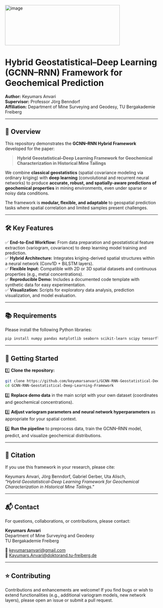 <img width="378" height="133" alt="image" src="https://github.com/user-attachments/assets/2544dd74-8d22-48d5-9fe9-b33ff55347f4" />

# Hybrid Geostatistical–Deep Learning (GCNN–RNN) Framework for Geochemical Prediction

**Author:** Keyumars Anvari  
**Supervisor:** Professor Jörg Benndorf  
**Affiliation:** Department of Mine Surveying and Geodesy, TU Bergakademie Freiberg

---

## 📄 Overview

This repository demonstrates the **GCNN–RNN Hybrid Framework** developed for the paper:

> **Hybrid Geostatistical–Deep Learning Framework for Geochemical Characterization in Historical Mine Tailings**

We combine **classical geostatistics** (spatial covariance modeling via ordinary kriging) with **deep learning** (convolutional and recurrent neural networks) to produce **accurate, robust, and spatially-aware predictions of geochemical properties** in mining environments, even under sparse or noisy data conditions.

The framework is **modular, flexible, and adaptable** to geospatial prediction tasks where spatial correlation and limited samples present challenges.

---

## 🛠️ Key Features

✅ **End-to-End Workflow:** From data preparation and geostatistical feature extraction (variogram, covariance) to deep learning model training and prediction.  
✅ **Hybrid Architecture:** Integrates kriging-derived spatial structures within a neural network (Conv1D + BiLSTM layers).  
✅ **Flexible Input:** Compatible with 2D or 3D spatial datasets and continuous properties (e.g., metal concentrations).  
✅ **Reproducible Demo:** Includes a documented code template with synthetic data for easy experimentation.  
✅ **Visualization:** Scripts for exploratory data analysis, prediction visualization, and model evaluation.

---

## 📚 Requirements

Please install the following Python libraries:

```bash
pip install numpy pandas matplotlib seaborn scikit-learn scipy tensorflow
```

---

## 🚀 Getting Started

1️⃣ **Clone the repository:**

```bash
git clone https://github.com/keyumarsanvari/GCNN-RNN-Geostatistical-Deep-Learning-Framework.git
cd GCNN-RNN-Geostatistical-Deep-Learning-Framework
```

2️⃣ **Replace demo data** in the main script with your own dataset (coordinates and geochemical concentrations).

3️⃣ **Adjust variogram parameters and neural network hyperparameters** as appropriate for your spatial context.

4️⃣ **Run the pipeline** to preprocess data, train the GCNN–RNN model, predict, and visualize geochemical distributions.

---

## 📝 Citation

If you use this framework in your research, please cite:

Keyumars Anvari, Jörg Benndorf, Gabriel Gerber, Uta Alisch,  
*"Hybrid Geostatistical–Deep Learning Framework for Geochemical Characterization in Historical Mine Tailings."*  

---

## 📬 Contact

For questions, collaborations, or contributions, please contact:

**Keyumars Anvari**  
Department of Mine Surveying and Geodesy  
TU Bergakademie Freiberg

📧 [keyumarsanvari@gmail.com](mailto:keyumarsanvari@gmail.com)  
📧 [Kayumars.Anvari@doktorand.tu-freiberg.de](mailto:Kayumars.Anvari@doktorand.tu-freiberg.de)

---

## ⭐ Contributing

Contributions and enhancements are welcome! If you find bugs or wish to extend functionalities (e.g., additional variogram models, new network layers), please open an issue or submit a pull request.

